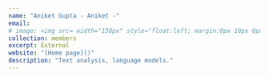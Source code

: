 ```yaml
---
name: "Aniket Gupta - Aniket -"
email: 
# image: <img src= width="150px" style="float:left; margin:0px 10px 0px 0px;">
collection: members
excerpt: External
website: "[Home page]()"
description: "Text analysis, language models."  
---
```

